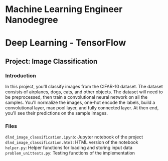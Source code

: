 # Machine Learning Engineer Nanodegree
# Deep Learning - TensorFlow
## Project: Image Classification

### Introduction
In this project, you'll classify images from the CIFAR-10 dataset. The dataset consists of airplanes, dogs, cats, and other objects. The dataset will need to be preprocessed, then train a convolutional neural network on all the samples. You'll normalize the images, one-hot encode the labels, build a convolutional layer, max pool layer, and fully connected layer. At then end, you'll see their predictions on the sample images.

### Files

`dlnd_image_classification.ipynb`: Jupyter notebook of the project   
`dlnd_image_classification.html`: HTML version of the notebook  
`helper.py`: Helper functions for loading and storing input data  
`problem_unittests.py`: Testing functions of the implementation
